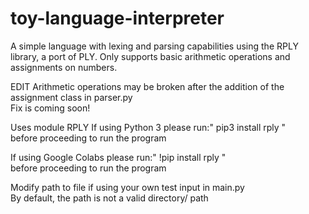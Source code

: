 # toy-language-interpreter
A simple language with lexing and parsing capabilities using the RPLY library, a port of PLY. Only supports basic arithmetic operations and assignments on numbers. 

EDIT
Arithmetic operations may be broken after the addition of the assignment class in parser.py  
Fix is coming soon!

Uses module RPLY
If using Python 3
please run:" pip3 install rply "  
before proceeding to run the program

If using Google Colabs
please run:" !pip install rply "  
before proceeding to run the program

Modify path to file if using your own test input in main.py  
By default, the path is not a valid directory/ path
